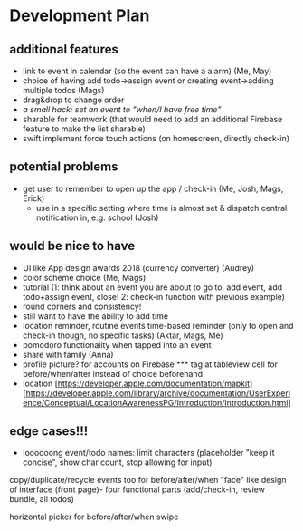 #  Development Plan

## additional features
- link to event in calendar (so the event can have a alarm) (Me, May)
- choice of having add todo->assign event or creating event->adding multiple todos (Mags)
- drag&drop to change order
-  _a small hack: set an event to "when/I have free time"_
- sharable for teamwork (that would need to add an additional Firebase feature to make the list sharable)
- swift implement force touch actions (on homescreen, directly check-in)

## potential problems
- get user to remember to open up the app / check-in (Me, Josh, Mags, Erick)
    - use in a specific setting where time is almost set & dispatch central notification in, e.g. school (Josh)
    
    
## would be nice to have
- UI like App design awards 2018 (currency converter) (Audrey)
- color scheme choice (Me, Mags)
- tutorial (1: think about an event you are about to go to, add event, add todo+assign event, close! 2: check-in function with previous example)
- round corners and consistency!
- still want to have the ability to add time
- location reminder, routine events time-based reminder (only to open and check-in though, no specific tasks) (Aktar, Mags, Me)
- pomodoro functionality when tapped into an event
- share with family (Anna)
- profile picture? for accounts on Firebase
*** tag at tableview cell for before/when/after instead of choice beforehand
- location [https://developer.apple.com/documentation/mapkit] [https://developer.apple.com/library/archive/documentation/UserExperience/Conceptual/LocationAwarenessPG/Introduction/Introduction.html]



## edge cases!!!
- loooooong event/todo names: limit characters (placeholder "keep it concise", show char count, stop allowing for input)



copy/duplicate/recycle events too for before/after/when
"face" like design of interface (front page)- four functional parts (add/check-in, review bundle, all todos)




horizontal picker for before/after/when swipe
